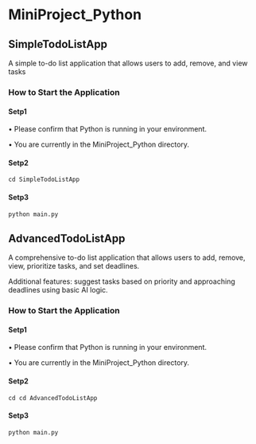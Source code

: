 # MiniProject_Python

## SimpleTodoListApp

A simple to-do list application that allows users to add, remove, and view
tasks

### How to Start the Application

#### Setp1

•	Please confirm that Python is running in your environment.

•	You are currently in the MiniProject_Python directory.

#### Setp2

`cd SimpleTodoListApp`

#### Setp3

`python main.py`



## AdvancedTodoListApp


A comprehensive to-do list application that allows users to add, remove,
view, prioritize tasks, and set deadlines. 

Additional features:
suggest tasks based on priority and approaching deadlines using basic AI logic.

### How to Start the Application

#### Setp1

•	Please confirm that Python is running in your environment.

•	You are currently in the MiniProject_Python directory.

#### Setp2

`cd cd AdvancedTodoListApp`

#### Setp3

`python main.py`
